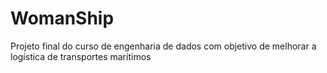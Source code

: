 # WomanShip
Projeto final do curso de engenharia de dados com objetivo de melhorar a logística de transportes maritimos

